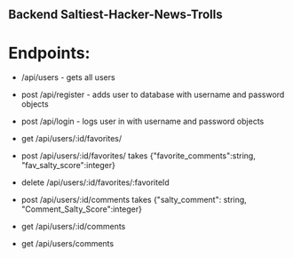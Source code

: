 ## Backend Saltiest-Hacker-News-Trolls

# Endpoints: 

- /api/users - gets all users

- post /api/register - adds user to database with username and password objects

- post /api/login - logs user in with username and password objects

- get /api/users/:id/favorites/

- post /api/users/:id/favorites/ takes {"favorite_comments":string, "fav_salty_score":integer}

- delete /api/users/:id/favorites/:favoriteId


- post /api/users/:id/comments  takes {"salty_comment": string, "Comment_Salty_Score":integer}

- get /api/users/:id/comments

- get /api/users/comments

